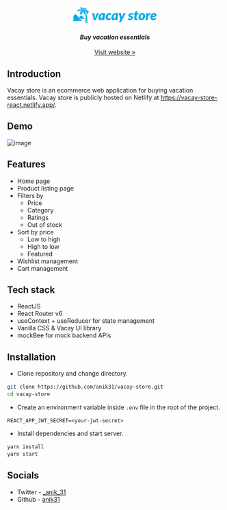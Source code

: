 <p align="center">
  <a href="https://vacay-store-react.netlify.app/">
    <img src="src/assets/images/logo.png" alt="Vacay Store logo">
  </a>
</p>
<h4 align="center"><i>Buy vacation essentials</i></h4>
<p align="center"><a href="https://vacay-store-react.netlify.app/">Visit website »</a></p>

## Introduction
Vacay store is an ecommerce web application for buying vacation essentials. Vacay store is publicly hosted on Netlify at https://vacay-store-react.netlify.app/.

## Demo
![image](https://user-images.githubusercontent.com/56336326/154792320-b1d39258-9e04-4f3f-b624-53c65d66eb05.png)

## Features
- Home page 
- Product listing page 
- Filters by
    - Price
    - Category
    - Ratings
    - Out of stock
- Sort by price
    - Low to high
    - High to low
    - Featured
- Wishlist management
- Cart management

## Tech stack
- ReactJS
- React Router v6
- useContext + useReducer for state management
- Vanilla CSS & Vacay UI library
- mockBee for mock backend APIs

## Installation
- Clone repository and change directory.
```bash
git clone https://github.com/anik31/vacay-store.git
cd vacay-store
```
- Create an environment variable inside `.env` file in the root of the project.
```
REACT_APP_JWT_SECRET=<your-jwt-secret>
```
- Install dependencies and start server.
```bash
yarn install
yarn start
```
## Socials
* Twitter - [_anik_31](https://twitter.com/_anik_31)
* Github - [anik31](https://www.linkedin.com/in/anik31/)